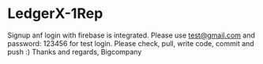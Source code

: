 # LedgerX-1Rep
Signup anf login with firebase is integrated. Please use test@gmail.com and password: 123456 for test login.
Please check, pull, write code, commit and push :)
Thanks and regards, 
Bigcompany

